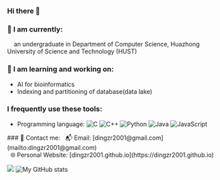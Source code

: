### Hi there 👋

<!--
**dingzr2001/dingzr2001** is a ✨ _special_ ✨ repository because its `README.md` (this file) appears on your GitHub profile.

Here are some ideas to get you started:

- 🔭 I’m currently working on ...
- 🌱 I’m currently learning ...
- 👯 I’m looking to collaborate on ...
- 🤔 I’m looking for help with ...
- 💬 Ask me about ...
- 📫 How to reach me: ...
- 😄 Pronouns: ...
- ⚡ Fun fact: ...
-->

### 👔 I am currently:
&nbsp;&nbsp;&nbsp;&nbsp;an undergraduate in Department of Computer Science, Huazhong University of Science and Technology (HUST)
### 📖 I am learning and working on:
- AI for bioinformatics
- Indexing and partitioning of database(data lake)
### I frequently use these tools:
- <p>Programming language: 
  <img alt="C" src="https://img.shields.io/badge/-C-45b8d8?style=flat-square&logo=c&logoColor=white" />
  <img alt="C++" src="https://img.shields.io/badge/-C++-0072E3?style=flat-square&logo=cplusplus&logoColor=white" />
  <img alt="Python" src="https://img.shields.io/badge/-Python-FFDC35?style=flat-square&logo=python&logoColor=white" />
  <img alt="Java" src="https://img.shields.io/badge/-Java-FF8000?style=flat-square&logo=java&logoColor=white" />
  <img alt="JavaScript" src="https://img.shields.io/badge/-JavaScript-000000?style=flat-square&logo=javascript&logoColor=yellow" />
</p>
### 📧 Contact me: 
&nbsp;&nbsp;📬 Email: [dingzr2001@gmail.com](mailto:dingzr2001@gmail.com)<br/>
&nbsp;&nbsp;🌐 Personal Website: [dingzr2001.github.io](https://dingzr2001.github.io)

</a>
</p>

![](https://github-readme-stats.vercel.app/api/top-langs/?username=dingzr2001&theme=dark&layout=compact&hide=css,html)
![My GitHub stats](https://github-readme-stats.vercel.app/api?username=dingzr2001&show_icons=true&theme=radical)
